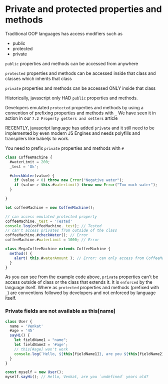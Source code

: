 # Private and protected properties and methods
Traditional OOP languages has access modifiers such as 
* public
* protected 
* private

`public` properties and methods can be accessed from anywhere

`protected` properties and methods can be accessed inside that class and classes which inherits that class

`private` properties and methods can be accessed ONLY inside that class

Historically, javascript only HAD `public` properties and methods.

Developers emulated `protected` properties and methods by using a convention of prefixing properties and methods with `_` 
We have seen it in action in our `7.2 Property getters and setters` article

RECENTLY, javascript language has added `private` and it still need to be implemented by even modern JS Engines and needs polyfills and transpilers like babeljs to work.

You need to prefix `private` properties and methods with `#`

```js
class CoffeeMachine {
  #waterLimit = 200;
  _test = 'Ok';

  #checkWater(value) {
    if (value < 0) throw new Error("Negative water");
    if (value > this.#waterLimit) throw new Error("Too much water");
  }

}

let coffeeMachine = new CoffeeMachine();

// can access emulated protected property
coffeeMachine._test = 'Tested'
console.log(coffeeMachine._test); // Tested
// can't access privates from outside of the class
coffeeMachine.#checkWater(); // Error
coffeeMachine.#waterLimit = 1000; // Error

class MegaCoffeeMachine extends CoffeeMachine {
  method() {
    alert( this.#waterAmount ); // Error: can only access from CoffeeMachine
  }
}

```

As you can see from the example code above, `private` properties can't be access outside of class or the class that extends it. It is `enforced` by the language itself. Where as `protected` properties and methods (prefixed with `_`) are conventions followed by developers and not enforced by language itself.

### Private fields are not available as this[name]

```js
class User {
  name = 'Venkat'
  #age = '45'
  sayHi() {
    let fieldName1 = "name";
    let fieldName2 = '#age';
    // this[#age] won't work
    console.log(`Hello, ${this[fieldName1]}, are you ${this[fieldName2]} years old?`);
  }
}

const myself = new User();
myself.sayHi(); // Hello, Venkat, are you `undefined` years old?
```